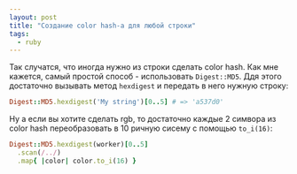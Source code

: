 ```yaml
---
layout: post
title: "Создание color hash-а для любой строки"
tags:
  - ruby
---
```


Так случатся, что иногда нужно из строки сделать color hash. Как мне кажется, самый простой способ - использовать `Digest::MD5`. Ддя этого достаточно вызывать метод `hexdigest` и передать в него нужную строку:

``` ruby
Digest::MD5.hexdigest('My string')[0..5] # => 'a537d0'
```

Ну а если вы хотите сделать rgb, то достаточно каждые 2 симвора из color hash переобразовать в 10 ричную сисему с помощью `to_i(16)`:

``` ruby
Digest::MD5.hexdigest(worker)[0..5]
  .scan(/../)
  .map{ |color| color.to_i(16) }
```
